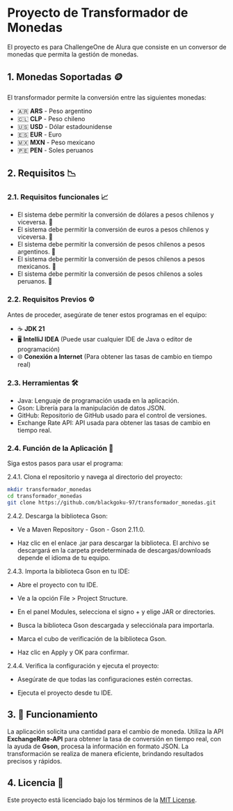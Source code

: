 # **Proyecto de Transformador de Monedas**

El proyecto es para ChallengeOne de Alura que consiste en un conversor de monedas que permita la gestión de monedas.

## 1. **Monedas Soportadas** 🪙

El transformador permite la conversión entre las siguientes monedas:

- 🇦🇷 **ARS** - Peso argentino
- 🇨🇱 **CLP** - Peso chileno
- 🇺🇸 **USD** - Dólar estadounidense
- 🇪🇸 **EUR** - Euro
- 🇲🇽 **MXN** - Peso mexicano
- 🇵🇪 **PEN** - Soles peruanos

## 2. **Requisitos** 📉

### 2.1. **Requisitos funcionales** 📈 	

* El sistema debe permitir la conversión de dólares a pesos chilenos y viceversa. 💱
* El sistema debe permitir la conversión de euros a pesos chilenos y viceversa. 💱
* El sistema debe permitir la conversión de pesos chilenos a pesos argentinos. 💱
* El sistema debe permitir la conversión de pesos chilenos a pesos mexicanos. 💱
* El sistema debe permitir la conversión de pesos chilenos a soles peruanos. 💱

### 2.2. **Requisitos Previos** ⚙️

Antes de proceder, asegúrate de tener estos programas en el equipo:

* ☕ **JDK 21**
* 🖥️ **IntelliJ IDEA** (Puede usar cualquier IDE de Java o editor de programación)
* 🌐 **Conexión a Internet** (Para obtener las tasas de cambio en tiempo real)

### 2.3. **Herramientas** 🛠️

* Java: Lenguaje de programación usada en la aplicación.
* Gson: Librería para la manipulación de datos JSON.
* GitHub: Repositorio de GitHub usado para el control de versiones.
* Exchange Rate API: API usada para obtener las tasas de cambio en tiempo real.

### 2.4. **Función de la Aplicación** 🚀

Siga estos pasos para usar el programa:

2.4.1. Clona el repositorio y navega al directorio del proyecto:

  ```bash
  mkdir transformador_monedas
  cd transformador_monedas
  git clone https://github.com/blackgoku-97/transformador_monedas.git 
   ```

2.4.2. Descarga la biblioteca Gson:

* Ve a Maven Repository - Gson - Gson 2.11.0.

* Haz clic en el enlace .jar para descargar la biblioteca. El archivo se descargará en la carpeta predeterminada de descargas/downloads depende el idioma de tu equipo.

2.4.3. Importa la biblioteca Gson en tu IDE:

* Abre el proyecto con tu IDE.

* Ve a la opción File > Project Structure.

* En el panel Modules, selecciona el signo + y elige JAR or directories.

* Busca la biblioteca Gson descargada y selecciónala para importarla.

* Marca el cubo de verificación de la biblioteca Gson.

* Haz clic en Apply y OK para confirmar.

2.4.4. Verifica la configuración y ejecuta el proyecto:

* Asegúrate de que todas las configuraciones estén correctas.

* Ejecuta el proyecto desde tu IDE.

## 3. 🔄 **Funcionamiento**

La aplicación solicita una cantidad para el cambio de moneda. Utiliza la API **ExchangeRate-API** para obtener la tasa de conversión en tiempo real, con la ayuda de **Gson**, procesa la información en formato JSON. La transformación se realiza de manera eficiente, brindando resultados precisos y rápidos.

## 4. **Licencia** 📝

Este proyecto está licenciado bajo los términos de la [MIT License](LICENSE).
